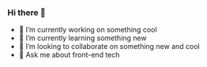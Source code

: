 ### Hi there 👋

- 🔭 I’m currently working on something cool
- 🌱 I’m currently learning something new
- 👯 I’m looking to collaborate on something new and cool
- 💬 Ask me about front-end tech
